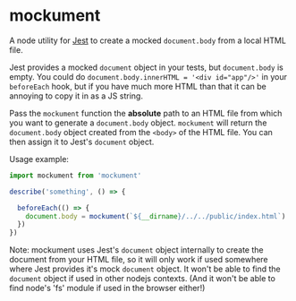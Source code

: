 # mockument

A node utility for [Jest](https://github.com/facebook/jest) to create a mocked `document.body` from a local HTML file.

Jest provides a mocked `document` object in your tests, but `document.body` is empty. You could do `document.body.innerHTML = '<div id="app"/>'` in your `beforeEach` hook, but if you have much more HTML than that it can be annoying to copy it in as a JS string.

Pass the `mockument` function the **absolute** path to an HTML file from which you want to generate a `document.body` object. `mockument` will return the `document.body` object created from the `<body>` of the HTML file. You can then assign it to Jest's `document` object.

Usage example:
```js
import mockument from 'mockument'

describe('something', () => {

  beforeEach(() => {
    document.body = mockument(`${__dirname}/../../public/index.html`)
  })
})
```

Note: mockument uses Jest's `document` object internally to create the document from your HTML file, so it will only work if used somewhere where Jest provides it's mock `document` object. It won't be able to find the `document` object if used in other nodejs contexts. (And it won't be able to find node's 'fs' module if used in the browser either!)
